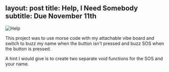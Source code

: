 layout: post
title:  Help, I Need Somebody
subtitle: Due November 11th   
---

![Help](http://rachelbuccalo.github.io/img/help.JPEG)

This project was to use morse code with my attachable vibe board and switch to buzz my name when the button isn't pressed and buzz SOS when the button is pressed. 

A hint I would give is to create two separate void functions for the SOS and your name.
